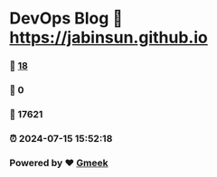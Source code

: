 # DevOps Blog :link: https://jabinsun.github.io 
### :page_facing_up: [18](https://jabinsun.github.io/tag.html) 
### :speech_balloon: 0 
### :hibiscus: 17621 
### :alarm_clock: 2024-07-15 15:52:18 
### Powered by :heart: [Gmeek](https://github.com/Meekdai/Gmeek)
